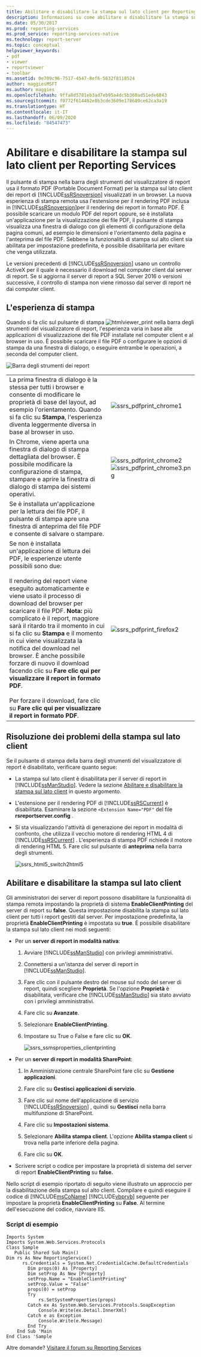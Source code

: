 ```yaml
---
title: Abilitare e disabilitare la stampa sul lato client per Reporting Services | Microsoft Docs
description: Informazioni su come abilitare o disabilitare la stampa sul lato client per i report di Reporting Services visualizzati in un browser. La stampa sul lato client usa il formato PDF ed è abilitata per impostazione predefinita.
ms.date: 05/30/2017
ms.prod: reporting-services
ms.prod_service: reporting-services-native
ms.technology: report-server
ms.topic: conceptual
helpviewer_keywords:
- pdf
- viewer
- reportviewer
- toolbar
ms.assetid: 0e709c96-7517-4547-8ef6-5632f8118524
author: maggiesMSFT
ms.author: maggies
ms.openlocfilehash: 9ffa8d5781eb3ad7eb95a4dc5b360ad51ede6843
ms.sourcegitcommit: f0772f614482e0b3cde3609e178689ce62ca3a19
ms.translationtype: HT
ms.contentlocale: it-IT
ms.lasthandoff: 06/09/2020
ms.locfileid: "84547473"
---
```

# <a name="enable-and-disable-client-side-printing-for-reporting-services"></a>Abilitare e disabilitare la stampa sul lato client per Reporting Services

  Il pulsante di stampa nella barra degli strumenti del visualizzatore di report usa il formato PDF (Portable Document Format) per la stampa sul lato client dei report di [!INCLUDE[ssRSnoversion](../../includes/ssrsnoversion-md.md)] visualizzati in un browser. La nuova esperienza di stampa remota usa l'estensione per il rendering PDF inclusa in [!INCLUDE[ssRSnoversion](../../includes/ssrsnoversion-md.md)]per il rendering dei report in formato PDF. È possibile scaricare un modulo PDF del report oppure, se è installata un'applicazione per la visualizzazione dei file PDF, il pulsante di stampa visualizza una finestra di dialogo con gli elementi di configurazione della pagina comuni, ad esempio le dimensioni e l'orientamento della pagina e l'anteprima del file PDF. Sebbene la funzionalità di stampa sul alto client sia abilitata per impostazione predefinita, è possibile disabilitarla per evitare che venga utilizzata.  
  
 Le versioni precedenti di [!INCLUDE[ssRSnoversion](../../includes/ssrsnoversion-md.md)] usano un controllo ActiveX per il quale è necessario il download nel computer client dal server di report. Se si aggiorna il server di report a SQL Server 2016 o versioni successive, il controllo di stampa non viene rimosso dal server di report né dai computer client.  

##  <a name="the-print-experience"></a><a name="bkmk_clientside_printexpereince"></a> L'esperienza di stampa  
 Quando si fa clic sul pulsante di stampa ![htmlviewer_print](../../reporting-services/report-server/media/htmlviewer-print.png "htmlviewer_print") nella barra degli strumenti del visualizzatore di report, l'esperienza varia in base alle applicazioni di visualizzazione dei file PDF installate nel computer client e al browser in uso.   È possibile scaricare il file PDF o configurare le opzioni di stampa da una finestra di dialogo, o eseguire entrambe le operazioni, a seconda del computer client.  
  
 ![Barra degli strumenti dei report](../../reporting-services/media/ssrs-htmlviewer-toolbar.png "Barra degli strumenti dei report")  
  
|||  
|-|-|  
|La prima finestra di dialogo è la stessa per tutti i browser e consente di modificare le proprietà di base del layout, ad esempio l'orientamento. Quando si fa clic su **Stampa**, l'esperienza diventa leggermente diversa in base al browser in uso.|![ssrs_pdfprint_chrome1](../../reporting-services/report-server/media/ssrs-pdfprint-chrome1.png "ssrs_pdfprint_chrome1")|  
|In Chrome, viene aperta una finestra di dialogo di stampa dettagliata del browser.   È possibile modificare la configurazione di stampa, stampare e aprire la finestra di dialogo di stampa dei sistemi operativi.|![ssrs_pdfprint_chrome2](../../reporting-services/report-server/media/ssrs-pdfprint-chrome2.png "ssrs_pdfprint_chrome2") ![ssrs_pdfprint_chrome3.png](../../reporting-services/report-server/media/ssrs-pdfprint-chrome3-png.png "ssrs_pdfprint_chrome3.png")|  
|Se è installata un'applicazione per la lettura dei file PDF, il pulsante di stampa apre una finestra di anteprima del file PDF e consente di salvare o stampare.||  
|Se non è installata un'applicazione di lettura dei PDF, le esperienze utente possibili sono due:<br /><br /> Il rendering del report viene eseguito automaticamente e viene usato il processo di download del browser per scaricare il file PDF.   **Nota:** più complicato è il report, maggiore sarà il ritardo tra il momento in cui si fa clic su **Stampa** e il momento in cui viene visualizzata la notifica del download nel browser. È anche possibile forzare di nuovo il download facendo clic su **Fare clic qui per visualizzare il report in formato PDF**.<br /><br /> Per forzare il download, fare clic su **Fare clic qui per visualizzare il report in formato PDF**.|![ssrs_pdfprint_firefox2](../../reporting-services/report-server/media/ssrs-pdfprint-firefox2.png "ssrs_pdfprint_firefox2")|  
  
##  <a name="troubleshoot-client-side-printing"></a><a name="bkmk_troubleshoot_clientsideprinting"></a> Risoluzione dei problemi della stampa sul lato client  
 Se il pulsante di stampa della barra degli strumenti del visualizzatore di report è disabilitato, verificare quanto segue:  
  
-   La stampa sul lato client è disabilitata per il server di report in [!INCLUDE[ssManStudio](../../includes/ssmanstudio-md.md)]. Vedere la sezione  [Abilitare e disabilitare la stampa sul lato client](#bkmk_enable) in questo argomento.  
  
-   L'estensione per il rendering PDF di [!INCLUDE[ssRSCurrent](../../includes/ssrscurrent-md.md)] è disabilitata. Esaminare la sezione `<Extension Name="PDF"` del file **rsreportserver.config** .  
  
-   Si sta visualizzando l'attività di generazione dei report in modalità di confronto, che utilizza il vecchio motore di rendering HTML 4 di [!INCLUDE[ssRSCurrent](../../includes/ssrscurrent-md.md)] . L'esperienza di stampa PDF richiede il motore di rendering HTML 5.  Fare clic sul pulsante di **anteprima** nella barra degli strumenti.  
  
     ![ssrs_html5_switch2html5](../../reporting-services/report-server/media/ssrs-html5-switch2html5.png "ssrs_html5_switch2html5")  
  
##  <a name="enable-and-disable-client-side-printing"></a><a name="bkmk_enable"></a> Abilitare e disabilitare la stampa sul lato client  
 Gli amministratori dei server di report possono disabilitare la funzionalità di stampa remota impostando la proprietà di sistema **EnableClientPrinting** del server di report su **false**. Questa impostazione disabilita la stampa sul lato client per tutti i report gestiti dal server. Per impostazione predefinita, la proprietà **EnableClientPrinting** è impostata su **true**. È possibile disabilitare la stampa sul lato client nei modi seguenti:  
  
-   Per un **server di report in modalità nativa**:  
  
    1.  Avviare [!INCLUDE[ssManStudio](../../includes/ssmanstudio-md.md)] con privilegi amministrativi.  
  
    2.  Connettersi a un'istanza del server di report in [!INCLUDE[ssManStudio](../../includes/ssmanstudio-md.md)].  
  
    3.  Fare clic con il pulsante destro del mouse sul nodo del server di report, quindi scegliere **Proprietà**. Se l'opzione **Proprietà** è disabilitata, verificare che [!INCLUDE[ssManStudio](../../includes/ssmanstudio-md.md)] sia stato avviato con i privilegi amministrativi.  
  
    4.  Fare clic su **Avanzate**.  
  
    5.  Selezionare **EnableClientPrinting**.  
  
    6.  Impostare su True o False e fare clic su **OK**.  
  
         ![ssrs_ssmsproperties_clientprinting](../../reporting-services/report-server/media/ssrs-ssmsproperties-clientprinting.png "ssrs_ssmsproperties_clientprinting")  
  
-   Per un **server di report in modalità SharePoint**:  
  
    1.  In Amministrazione centrale SharePoint fare clic su **Gestione applicazioni**.  
  
    2.  Fare clic su **Gestisci applicazioni di servizio**.  
  
    3.  Fare clic sul nome dell'applicazione di servizio [!INCLUDE[ssRSnoversion](../../includes/ssrsnoversion-md.md)] , quindi su **Gestisci** nella barra multifunzione di SharePoint.  
  
    4.  Fare clic su **Impostazioni sistema**.  
  
    5.  Selezionare **Abilita stampa client**. L'opzione **Abilita stampa client** si trova nella parte inferiore della pagina.  
  
    6.  Fare clic su **OK**.  
  
-   Scrivere script o codice per impostare la proprietà di sistema del server di report **EnableClientPrinting** su **false.**  
  
 Nello script di esempio riportato di seguito viene illustrato un approccio per la disabilitazione della stampa sul alto client. Compilare e quindi eseguire il codice di [!INCLUDE[msCoName](../../includes/msconame-md.md)] [!INCLUDE[vbprvb](../../includes/vbprvb-md.md)] seguente per impostare la proprietà **EnableClientPrinting** su **False**. Al termine dell'esecuzione del codice, riavviare IIS.  
  
### <a name="sample-script"></a>Script di esempio  
  
```  
Imports System  
Imports System.Web.Services.Protocols  
Class Sample  
   Public Shared Sub Main()  
Dim rs As New ReportingService()  
      rs.Credentials = System.Net.CredentialCache.DefaultCredentials  
        Dim props(0) As [Property]  
        Dim setProp As New [Property]  
        setProp.Name = "EnableClientPrinting"  
        setProp.Value = "False"   
        props(0) = setProp  
        Try  
            rs.SetSystemProperties(props)  
        Catch ex As System.Web.Services.Protocols.SoapException  
            Console.Write(ex.Detail.InnerXml)  
        Catch e as Exception  
            Console.Write(e.Message)  
        End Try  
    End Sub 'Main  
End Class 'Sample  
```

Altre domande? [Visitare il forum su Reporting Services](https://go.microsoft.com/fwlink/?LinkId=620231)

